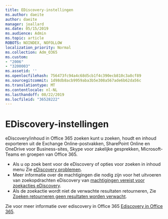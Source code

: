 ```yaml
---
title: EDiscovery-instellingen
ms.author: daeite
author: daeite
manager: joallard
ms.date: 05/15/2019
ms.audience: Admin
ms.topic: article
ROBOTS: NOINDEX, NOFOLLOW
localization_priority: Normal
ms.collection: Adm_O365
ms.custom:
- "2006"
- "3200003"
ms.assetid: ''
ms.openlocfilehash: 756473fc94a4c68d5cb1f4c390ecb810c3a8cf89
ms.sourcegitcommit: 1d98db8acb9959aba3b5e308a567ade6b62da56c
ms.translationtype: MT
ms.contentlocale: nl-NL
ms.lasthandoff: 08/22/2019
ms.locfileid: "36528222"
---
```

# <a name="ediscovery-settings"></a>EDiscovery-instellingen

eDiscovery/inhoud in Office 365 zoeken kunt u zoeken, houdt en inhoud exporteren uit de Exchange Online-postvakken, SharePoint Online en OneDrive voor Business-sites, Skype voor zakelijke gesprekken, Microsoft-Teams en groepen van Office 365.

- Als u op zoek bent voor de eDiscovery of opties voor zoeken in inhoud menu Zie [eDiscovery problemen](https://docs.microsoft.com/alchemyinsights/ediscovery-issues).
- Meer informatie over de machtigingen die nodig zijn voor het uitvoeren van zoekopdrachten eDiscovery van [machtigingen vereist voor zoekacties eDiscovery](https://docs.microsoft.com/alchemyinsights/permissions-required-for-ediscovery-searches).
- Als de zoekactie wordt niet de verwachte resultaten retourneren, Zie [Zoeken retourneren geen resultaten worden verwacht](https://docs.microsoft.com/alchemyinsights/search-not-returning-expected-results).

Zie voor meer informatie over ediscovery in Office 365 [Ediscovery in Office 365](https://docs.microsoft.com/office365/securitycompliance/ediscovery).
